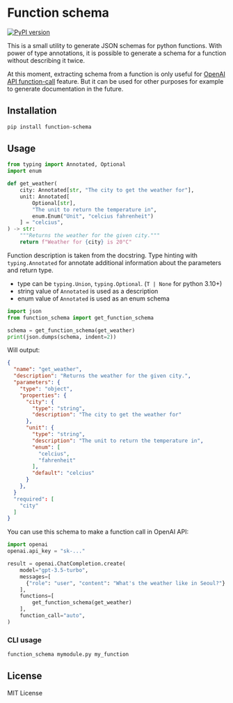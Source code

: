 # Function schema

[![PyPI version](https://badge.fury.io/py/function-schema.svg)](https://badge.fury.io/py/function-schema)

This is a small utility to generate JSON schemas for python functions.
With power of type annotations, it is possible to generate a schema for a function without describing it twice.

At this moment, extracting schema from a function is only useful for [OpenAI API function-call](https://platform.openai.com/docs/guides/gpt/function-calling) feature.
But it can be used for other purposes for example to generate documentation in the future.

## Installation

```sh
pip install function-schema
```

## Usage

```python
from typing import Annotated, Optional
import enum

def get_weather(
    city: Annotated[str, "The city to get the weather for"],
    unit: Annotated[
        Optional[str],
        "The unit to return the temperature in",
        enum.Enum("Unit", "celcius fahrenheit")
    ] = "celcius",
) -> str:
    """Returns the weather for the given city."""
    return f"Weather for {city} is 20°C"
```

Function description is taken from the docstring.
Type hinting with `typing.Annotated` for annotate additional information about the parameters and return type.

- type can be `typing.Union`, `typing.Optional`. (`T | None` for python 3.10+)
- string value of `Annotated` is used as a description
- enum value of `Annotated` is used as an enum schema

```python
import json
from function_schema import get_function_schema

schema = get_function_schema(get_weather)
print(json.dumps(schema, indent=2))
```

Will output:

```json
{
  "name": "get_weather",
  "description": "Returns the weather for the given city.",
  "parameters": {
    "type": "object",
    "properties": {
      "city": {
        "type": "string",
        "description": "The city to get the weather for"
      },
      "unit": {
        "type": "string",
        "description": "The unit to return the temperature in",
        "enum": [
          "celcius",
          "fahrenheit"
        ],
        "default": "celcius"
      }
    },
  }
  "required": [
    "city"
  ]
}
```

You can use this schema to make a function call in OpenAI API:
```python
import openai
openai.api_key = "sk-..."

result = openai.ChatCompletion.create(
    model="gpt-3.5-turbo",
    messages=[
      {"role": "user", "content": "What's the weather like in Seoul?"}
    ],
    functions=[
        get_function_schema(get_weather)
    ],
    function_call="auto",
)
```

### CLI usage

```sh
function_schema mymodule.py my_function
```

## License
MIT License